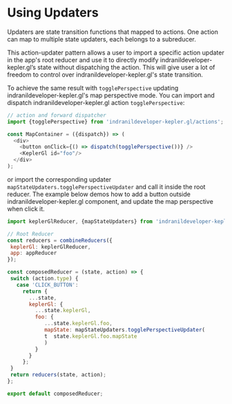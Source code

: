 # Using Updaters
Updaters are state transition functions that mapped to actions. One action can map to multiple state updaters, each belongs to a subreducer.


This action-updater pattern allows a user to import a specific action updater in the app's root reducer and use it to directly modify indranildeveloper-kepler.gl’s state without dispatching the action. This will give user a lot of freedom to control over indranildeveloper-kepler.gl's state transition.

To achieve the same result with `togglePerspective` updating indranildeveloper-kepler.gl's map perspective mode. You can import and dispatch indranildeveloper-kepler.gl action `togglePerspective`:

```js
// action and forward dispatcher
import {togglePerspective} from 'indranildeveloper-kepler.gl/actions';

const MapContainer = ({dispatch}) => (
  <div>
    <button onClick={() => dispatch(togglePerspective())} />
    <KeplerGl id="foo"/>
  </div>
);
```

or import the corresponding updater `mapStateUpdaters.togglePerspectiveUpdater` and call it inside the root reducer. The example below demos how to add a button outside indranildeveloper-kepler.gl component, and update the map perspective when click it.

```js
import keplerGlReducer, {mapStateUpdaters} from 'indranildeveloper-kepler.gl/reducers';

// Root Reducer
const reducers = combineReducers({
 keplerGl: keplerGlReducer,
 app: appReducer
});

const composedReducer = (state, action) => {
 switch (action.type) {
   case 'CLICK_BUTTON':
     return {
       ...state,
       keplerGl: {
         ...state.keplerGl,
         foo: {
            ...state.keplerGl.foo,
            mapState: mapStateUpdaters.togglePerspectiveUpdater(
            t  state.keplerGl.foo.mapState
            )
         }
       }
     };
 }
 return reducers(state, action);
};

export default composedReducer;
```
